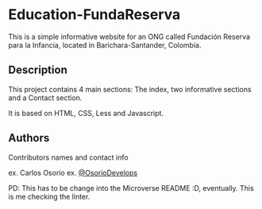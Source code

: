 # Education-FundaReserva

This is a simple informative website for an ONG called Fundación Reserva para la Infancia, located in Barichara-Santander, Colombia.

## Description

This project contains 4 main sections: The index, two informative sections and a Contact section.

It is based on HTML, CSS, Less and Javascript.


## Authors

Contributors names and contact info

ex. Carlos Osorio 
ex. [@OsorioDevelops](https://twitter.com/OsorioDevelops)

PD: This has to be change into the Microverse README :D, eventually. This is me checking the linter.
